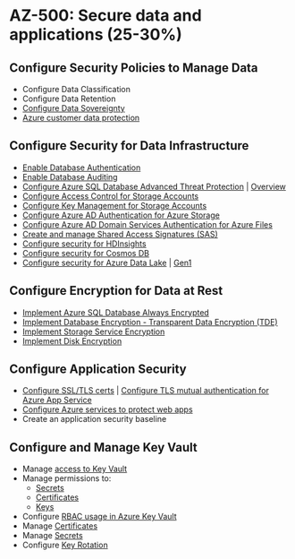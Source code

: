 # AZ-500: Secure data and applications (25-30%)

## Configure Security Policies to Manage Data

* Configure Data Classification
* Configure Data Retention
* [Configure Data Sovereignty](https://azure.microsoft.com/en-us/global-infrastructure/geographies/)
* [Azure customer data protection](https://docs.microsoft.com/en-us/azure/security/fundamentals/protection-customer-data)

## Configure Security for Data Infrastructure

* [Enable Database Authentication](https://docs.microsoft.com/en-us/azure/sql-database/sql-database-aad-authentication)
* [Enable Database Auditing](https://docs.microsoft.com/en-us/azure/sql-database/sql-database-auditing)
* [Configure Azure SQL Database Advanced Threat Protection](https://docs.microsoft.com/en-us/azure/sql-database/sql-database-threat-detection) | [Overview](https://docs.microsoft.com/en-us/azure/sql-database/sql-database-threat-detection-overview)
* [Configure Access Control for Storage Accounts](https://docs.microsoft.com/en-us/azure/storage/blobs/security-recommendations)
* [Configure Key Management for Storage Accounts](https://docs.microsoft.com/en-us/azure/storage/common/storage-account-keys-manage)
* [Configure Azure AD Authentication for Azure Storage](https://docs.microsoft.com/en-us/azure/storage/common/storage-auth-aad)
* [Configure Azure AD Domain Services Authentication for Azure Files](https://docs.microsoft.com/en-us/azure/storage/files/storage-files-active-directory-enable)
* [Create and manage Shared Access Signatures (SAS)](https://docs.microsoft.com/en-us/azure/storage/common/storage-sas-overview)
* [Configure security for HDInsights](https://docs.microsoft.com/en-us/azure/hdinsight/domain-joined/apache-domain-joined-architecture)
* [Configure security for Cosmos DB](https://docs.microsoft.com/en-us/azure/cosmos-db/database-security)
* [Configure security for Azure Data Lake](https://docs.microsoft.com/en-us/azure/storage/blobs/data-lake-storage-access-control) | [Gen1](https://docs.microsoft.com/en-us/azure/data-lake-store/data-lake-store-security-overview)

## Configure Encryption for Data at Rest

* [Implement Azure SQL Database Always Encrypted](https://docs.microsoft.com/en-us/azure/sql-database/sql-database-always-encrypted)
* [Implement Database Encryption - Transparent Data Encryption (TDE)](https://docs.microsoft.com/en-us/sql/relational-databases/security/encryption/transparent-data-encryption)
* [Implement Storage Service Encryption](https://docs.microsoft.com/en-us/azure/storage/common/storage-service-encryption)
* [Implement Disk Encryption](https://docs.microsoft.com/en-us/azure/security/fundamentals/azure-disk-encryption-vms-vmss)

## Configure Application Security

* [Configure SSL/TLS certs](https://docs.microsoft.com/en-us/azure/cloud-services/cloud-services-configure-ssl-certificate-portal) | [Configure TLS mutual authentication for Azure App Service](https://docs.microsoft.com/en-us/azure/app-service/app-service-web-configure-tls-mutual-auth)
* [Configure Azure services to protect web apps](https://docs.microsoft.com/en-us/azure/security/fundamentals/paas-applications-using-app-services)
* Create an application security baseline

## Configure and Manage Key Vault

* Manage [access to Key Vault](https://docs.microsoft.com/en-us/azure/key-vault/key-vault-secure-your-key-vault)
* Manage permissions to:
    * [Secrets](https://docs.microsoft.com/en-us/azure/key-vault/about-keys-secrets-and-certificates#key-vault-secrets)
    * [Certificates](https://docs.microsoft.com/en-us/azure/key-vault/about-keys-secrets-and-certificates#key-vault-certificates)
    * [Keys](https://docs.microsoft.com/en-us/azure/key-vault/about-keys-secrets-and-certificates#key-vault-keys)
* Configure [RBAC usage in Azure Key Vault](https://docs.microsoft.com/en-us/azure/key-vault/overview-security)
* Manage [Certificates](https://docs.microsoft.com/en-us/azure/key-vault/certificate-scenarios)
* Manage [Secrets](https://docs.microsoft.com/en-us/azure/key-vault/about-keys-secrets-and-certificates#key-vault-certificates)
* Configure [Key Rotation](https://docs.microsoft.com/en-us/azure/key-vault/key-vault-key-rotation-log-monitoring#key-rotation-using-azure-automation)